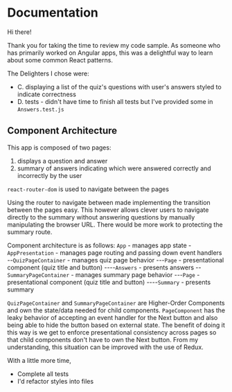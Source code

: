 # Documentation

Hi there! 


Thank you for taking the time to review my code sample. As someone who has primarily worked on Angular apps, this was a delightful way to learn about some common React patterns.

The Delighters I chose were:
- C. displaying a list of the quiz's questions with user's answers styled to indicate correctness
- D. tests - didn't have time to finish all tests but I've provided some in `Answers.test.js`

## Component Architecture
This app is composed of two pages: 
1) displays a question and answer
2) summary of answers indicating which were answered correctly and incorrectly by the user

`react-router-dom` is used to navigate between the pages

Using the router to navigate between made implementing the transition between the pages easy. This however allows clever users to navigate directly to the summary without answering questions by manually manipulating the browser URL. There would be more work to protecting the summary route.

Component architecture is as follows:
`App` - manages app state
-`AppPresentation` - manages page routing and passing down event handlers
--`QuizPageContainer` - manages quiz page behavior
---`Page` - presentational component (quiz title and button)
----`Answers` - presents answers
--`SummaryPageContainer` - manages summary page behavior
---`Page` - presentational component (quiz title and button)
----`Summary` - presents summary


`QuizPageContainer` and `SummaryPageContainer` are Higher-Order Components and own the state/data needed for child components. `PageComponent` has the leaky behavior of accepting an event handler for the Next button and also being able to hide the button based on external state. The benefit of doing it this way is we get to enforce presentational consistency across pages so that child components don't have to own the Next button. From my understanding, this situation can be improved with the use of Redux.


With a little more time,
- Complete all tests
- I'd refactor styles into files
